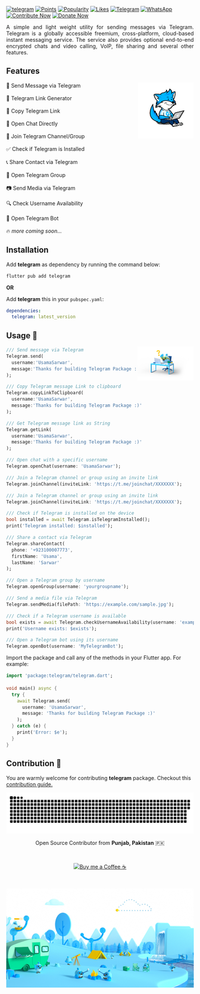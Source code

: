 [![telegram](https://img.shields.io/pub/v/telegram.svg?label=telegram&color=blue)](https://pub.dev/packages/telegram)
[![Points](https://img.shields.io/pub/points/telegram)](https://pub.dev/packages/telegram/score)
[![Popularity](https://img.shields.io/pub/popularity/telegram)](https://pub.dev/packages/telegram/score)
[![Likes](https://img.shields.io/pub/likes/telegram)](https://pub.dev/packages/telegram/score)
[![Telegram](https://img.shields.io/badge/Telegram--blue?logo=telegram&logoColor=white)](https://t.me/UsamaSarwar)
[![WhatsApp](https://img.shields.io/badge/WhatsApp--tgreen?logo=whatsapp&logoColor=white)](https://wa.me/923100007773)
[![Contribute Now](https://img.shields.io/badge/Contribute--blue?logo=Github&logoColor=white)](https://github.com/UsamaSarwar/flutter/blob/main/pub/cmd/CONTRIBUTING.md)
[![Donate Now](https://img.shields.io/badge/Donate--blue?logo=buy-me-a-coffee&logoColor=white)](https://www.buymeacoffee.com/UsamaSarwar)

<p align="justify">
A simple and light weight utility for sending messages via Telegram. Telegram is a globally accessible freemium, cross-platform, cloud-based instant messaging service. The service also provides optional end-to-end encrypted chats and video calling, VoIP, file sharing and several other features. </p>

## Features

<img align="right" alt="flutter cmd" src="https://raw.githubusercontent.com/UsamaSarwar/flutter/main/pub/telegram/assets/coding.gif" height="auto" width ="150"/>

📨 Send Message via Telegram<br>  
🔗 Telegram Link Generator<br>  
📌 Copy Telegram Link<br>  
💬 Open Chat Directly<br>  
📢 Join Telegram Channel/Group<br>  
✅ Check if Telegram is Installed<br>  
📞 Share Contact via Telegram<br>  
👥 Open Telegram Group<br>  
📷 Send Media via Telegram<br>  
🔍 Check Username Availability<br>  
🤖 Open Telegram Bot<br>  
🔥 _more coming soon..._

## Installation

Add **telegram** as dependency by running the command below:

```bash
flutter pub add telegram
```

**OR**

Add **telegram** this in your `pubspec.yaml`:

```yaml
dependencies:
  telegram: latest_version
```

## Usage 📨

<img align="right" alt="FAQs" src="https://raw.githubusercontent.com/UsamaSarwar/flutter/main/pub/telegram/assets/faq.png" height="auto" width ="30%"/>

```dart
/// Send message via Telegram
Telegram.send(
  username:'UsamaSarwar',
  message:'Thanks for building Telegram Package :)'
);
```

```dart
/// Copy Telegram message Link to clipboard
Telegram.copyLinkToClipboard(
  username:'UsamaSarwar',
  message:'Thanks for building Telegram Package :)'
);
```

```dart
/// Get Telegram message link as String
Telegram.getLink(
  username:'UsamaSarwar',
  message:'Thanks for building Telegram Package :)'
);
```

```dart
/// Open chat with a specific username
Telegram.openChat(username: 'UsamaSarwar');
```

```dart
/// Join a Telegram channel or group using an invite link
Telegram.joinChannel(inviteLink: 'https://t.me/joinchat/XXXXXXX');
```

```dart
/// Join a Telegram channel or group using an invite link
Telegram.joinChannel(inviteLink: 'https://t.me/joinchat/XXXXXXX');
```

```dart
/// Check if Telegram is installed on the device
bool installed = await Telegram.isTelegramInstalled();
print('Telegram installed: $installed');
```

```dart
/// Share a contact via Telegram
Telegram.shareContact(
  phone: '+923100007773',
  firstName: 'Usama',
  lastName: 'Sarwar'
);
```

```dart
/// Open a Telegram group by username
Telegram.openGroup(username: 'yourgroupname');
```

```dart
/// Send a media file via Telegram
Telegram.sendMedia(filePath: 'https://example.com/sample.jpg');
```

```dart
/// Check if a Telegram username is available
bool exists = await Telegram.checkUsernameAvailability(username: 'exampleUser');
print('Username exists: $exists');
```

```dart
/// Open a Telegram bot using its username
Telegram.openBot(username: 'MyTelegramBot');
```

Import the package and call any of the methods in your Flutter app. For example:
```dart
import 'package:telegram/telegram.dart';

void main() async {
  try {
    await Telegram.send(
      username: 'UsamaSarwar',
      message: 'Thanks for building Telegram Package :)'
    );
  } catch (e) {
    print('Error: $e');
  }
}
```

## Contribution 💙

You are warmly welcome for contributing **telegram** package. Checkout this [contribution guide.](./CONTRIBUTING.md)

<p align="center"> <img src="https://raw.githubusercontent.com/UsamaSarwar/flutter/main/pub/telegram/assets/contribution.svg" alt="telegram contributions" /> </p>

<p align="center">Open Source Contributor from <b>Punjab, Pakistan</b> 🇵🇰 </p>
<div align="center"><br>
<p><a href="https://www.buymeacoffee.com/UsamaSarwar"> <img align="center" src="https://cdn.buymeacoffee.com/buttons/v2/default-yellow.png" height="40" width="168" alt="Buy me a Coffee ☕" /></a></p>
</div>

<br><p align="center"> <img src="https://raw.githubusercontent.com/UsamaSarwar/flutter/main/pub/telegram/assets/flutter.jpg" alt="Flutter telegram package" /> </p>

